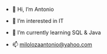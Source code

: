 - 👋 Hi, I’m Antonio
- 👀 I’m interested in IT
- 🌱 I’m currently learning SQL & Java

- 📫 milolozaantonio@yahoo.com

<!---
Mili666999/Mili666999 is a ✨ special ✨ repository because its `README.md` (this file) appears on your GitHub profile.
You can click the Preview link to take a look at your changes.
--->
